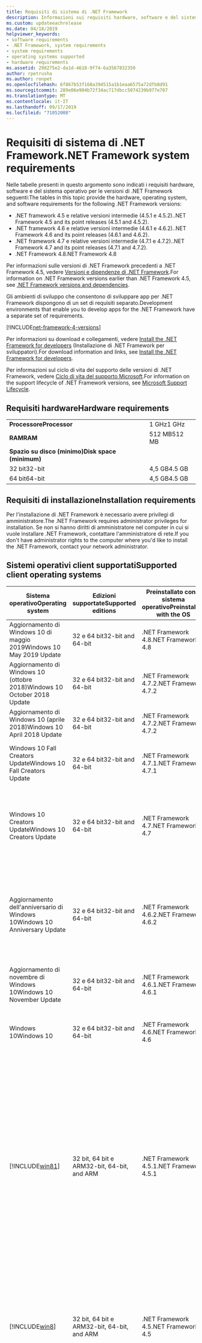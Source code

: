 ```yaml
---
title: Requisiti di sistema di .NET Framework
description: Informazioni sui requisiti hardware, software e del sistema operativo per installare .NET Framework 4.5 e versioni successive.
ms.custom: updateeachrelease
ms.date: 04/18/2019
helpviewer_keywords:
- software requirements
- .NET Framework, system requirements
- system requirements
- operating systems supported
- hardware requirements
ms.assetid: 298275e2-da1d-4618-9f74-6a3567832350
author: rpetrusha
ms.author: ronpet
ms.openlocfilehash: 6f867b53f168a394515a1b1eaa6575a72dfb8d91
ms.sourcegitcommit: 289e06e904b72f34ac717dbcc5074239b977e707
ms.translationtype: MT
ms.contentlocale: it-IT
ms.lasthandoff: 09/17/2019
ms.locfileid: "71052008"
---
```

# <a name="net-framework-system-requirements"></a><span data-ttu-id="7d455-103">Requisiti di sistema di .NET Framework</span><span class="sxs-lookup"><span data-stu-id="7d455-103">.NET Framework system requirements</span></span>

<span data-ttu-id="7d455-104">Nelle tabelle presenti in questo argomento sono indicati i requisiti hardware, software e del sistema operativo per le versioni di .NET Framework seguenti:</span><span class="sxs-lookup"><span data-stu-id="7d455-104">The tables in this topic provide the hardware, operating system, and software requirements for the following .NET Framework versions:</span></span>

- <span data-ttu-id="7d455-105">.NET framework 4.5 e relative versioni intermedie (4.5.1 e 4.5.2).</span><span class="sxs-lookup"><span data-stu-id="7d455-105">.NET Framework 4.5 and its point releases (4.5.1 and 4.5.2).</span></span>
- <span data-ttu-id="7d455-106">.NET framework 4.6 e relative versioni intermedie (4.6.1 e 4.6.2).</span><span class="sxs-lookup"><span data-stu-id="7d455-106">.NET Framework 4.6 and its point releases (4.6.1 and 4.6.2).</span></span>
- <span data-ttu-id="7d455-107">.NET framework 4.7 e relative versioni intermedie (4.7.1 e 4.7.2).</span><span class="sxs-lookup"><span data-stu-id="7d455-107">.NET Framework 4.7 and its point releases (4.7.1 and 4.7.2).</span></span>
- <span data-ttu-id="7d455-108">.NET Framework 4.8</span><span class="sxs-lookup"><span data-stu-id="7d455-108">.NET Framework 4.8</span></span>

<span data-ttu-id="7d455-109">Per informazioni sulle versioni di .NET Framework precedenti a .NET Framework 4.5, vedere [Versioni e dipendenze di .NET Framework](../migration-guide/versions-and-dependencies.md).</span><span class="sxs-lookup"><span data-stu-id="7d455-109">For information on .NET Framework versions earlier than .NET Framework 4.5, see [.NET Framework versions and dependencies](../migration-guide/versions-and-dependencies.md).</span></span>

<span data-ttu-id="7d455-110">Gli ambienti di sviluppo che consentono di sviluppare app per .NET Framework dispongono di un set di requisiti separato.</span><span class="sxs-lookup"><span data-stu-id="7d455-110">Development environments that enable you to develop apps for the .NET Framework have a separate set of requirements.</span></span>

[!INCLUDE[net-framework-4-versions](../../../includes/net-framework-4x-versions.md)]

<span data-ttu-id="7d455-111">Per informazioni su download e collegamenti, vedere [Install the .NET Framework for developers](../install/guide-for-developers.md) (Installazione di .NET Framework per sviluppatori).</span><span class="sxs-lookup"><span data-stu-id="7d455-111">For download information and links, see [Install the .NET Framework for developers](../install/guide-for-developers.md).</span></span>

<span data-ttu-id="7d455-112">Per informazioni sul ciclo di vita del supporto delle versioni di .NET Framework, vedere [Ciclo di vita del supporto Microsoft](https://support.microsoft.com/lifecycle/search?sort=PN&alpha=Microsoft%20.NET%20Framework&Filter=FilterNO).</span><span class="sxs-lookup"><span data-stu-id="7d455-112">For information on the support lifecycle of .NET Framework versions, see [Microsoft Support Lifecycle](https://support.microsoft.com/lifecycle/search?sort=PN&alpha=Microsoft%20.NET%20Framework&Filter=FilterNO).</span></span>

## <a name="hardware-requirements"></a><span data-ttu-id="7d455-113">Requisiti hardware</span><span class="sxs-lookup"><span data-stu-id="7d455-113">Hardware requirements</span></span>

|                          |        |
| ------------------------ | ------ |
| <span data-ttu-id="7d455-114">**Processore**</span><span class="sxs-lookup"><span data-stu-id="7d455-114">**Processor**</span></span>            | <span data-ttu-id="7d455-115">1 GHz</span><span class="sxs-lookup"><span data-stu-id="7d455-115">1 GHz</span></span>  |
| <span data-ttu-id="7d455-116">**RAM**</span><span class="sxs-lookup"><span data-stu-id="7d455-116">**RAM**</span></span>                  | <span data-ttu-id="7d455-117">512 MB</span><span class="sxs-lookup"><span data-stu-id="7d455-117">512 MB</span></span> |
| <span data-ttu-id="7d455-118">**Spazio su disco (minimo)**</span><span class="sxs-lookup"><span data-stu-id="7d455-118">**Disk space (minimum)**</span></span> |        |
| <span data-ttu-id="7d455-119">32 bit</span><span class="sxs-lookup"><span data-stu-id="7d455-119">32-bit</span></span>                   | <span data-ttu-id="7d455-120">4,5 GB</span><span class="sxs-lookup"><span data-stu-id="7d455-120">4.5 GB</span></span> |
| <span data-ttu-id="7d455-121">64 bit</span><span class="sxs-lookup"><span data-stu-id="7d455-121">64-bit</span></span>                   | <span data-ttu-id="7d455-122">4,5 GB</span><span class="sxs-lookup"><span data-stu-id="7d455-122">4.5 GB</span></span> |

## <a name="installation-requirements"></a><span data-ttu-id="7d455-123">Requisiti di installazione</span><span class="sxs-lookup"><span data-stu-id="7d455-123">Installation requirements</span></span>

<span data-ttu-id="7d455-124">Per l'installazione di .NET Framework è necessario avere privilegi di amministratore.</span><span class="sxs-lookup"><span data-stu-id="7d455-124">The .NET Framework requires administrator privileges for installation.</span></span> <span data-ttu-id="7d455-125">Se non si hanno diritti di amministratore nel computer in cui si vuole installare .NET Framework, contattare l'amministratore di rete.</span><span class="sxs-lookup"><span data-stu-id="7d455-125">If you don't have administrator rights to the computer where you'd like to install the .NET Framework, contact your network administrator.</span></span>

## <a name="supported-client-operating-systems"></a><span data-ttu-id="7d455-126">Sistemi operativi client supportati</span><span class="sxs-lookup"><span data-stu-id="7d455-126">Supported client operating systems</span></span>

| <span data-ttu-id="7d455-127">Sistema operativo</span><span class="sxs-lookup"><span data-stu-id="7d455-127">Operating system</span></span> | <span data-ttu-id="7d455-128">Edizioni supportate</span><span class="sxs-lookup"><span data-stu-id="7d455-128">Supported editions</span></span> | <span data-ttu-id="7d455-129">Preinstallato con il sistema operativo</span><span class="sxs-lookup"><span data-stu-id="7d455-129">Preinstalled with the OS</span></span> | <span data-ttu-id="7d455-130">Installabile separatamente</span><span class="sxs-lookup"><span data-stu-id="7d455-130">Installable separately</span></span> |
| ---------------- | ------------------ | ------------------------ | ---------------------- |
| <span data-ttu-id="7d455-131">Aggiornamento di Windows 10 di maggio 2019</span><span class="sxs-lookup"><span data-stu-id="7d455-131">Windows 10 May 2019 Update</span></span> | <span data-ttu-id="7d455-132">32 e 64 bit</span><span class="sxs-lookup"><span data-stu-id="7d455-132">32-bit and 64-bit</span></span> | <span data-ttu-id="7d455-133">.NET Framework 4.8</span><span class="sxs-lookup"><span data-stu-id="7d455-133">.NET Framework 4.8</span></span> | -- |
| <span data-ttu-id="7d455-134">Aggiornamento di Windows 10 (ottobre 2018)</span><span class="sxs-lookup"><span data-stu-id="7d455-134">Windows 10 October 2018 Update</span></span> | <span data-ttu-id="7d455-135">32 e 64 bit</span><span class="sxs-lookup"><span data-stu-id="7d455-135">32-bit and 64-bit</span></span> | <span data-ttu-id="7d455-136">.NET Framework 4.7.2</span><span class="sxs-lookup"><span data-stu-id="7d455-136">.NET Framework 4.7.2</span></span> | <span data-ttu-id="7d455-137">.NET Framework 4.8</span><span class="sxs-lookup"><span data-stu-id="7d455-137">.NET Framework 4.8</span></span> |
| <span data-ttu-id="7d455-138">Aggiornamento di Windows 10 (aprile 2018)</span><span class="sxs-lookup"><span data-stu-id="7d455-138">Windows 10 April 2018 Update</span></span> | <span data-ttu-id="7d455-139">32 e 64 bit</span><span class="sxs-lookup"><span data-stu-id="7d455-139">32-bit and 64-bit</span></span> | <span data-ttu-id="7d455-140">.NET Framework 4.7.2</span><span class="sxs-lookup"><span data-stu-id="7d455-140">.NET Framework 4.7.2</span></span> |<span data-ttu-id="7d455-141">.NET Framework 4.8</span><span class="sxs-lookup"><span data-stu-id="7d455-141">.NET Framework 4.8</span></span>|
| <span data-ttu-id="7d455-142">Windows 10 Fall Creators Update</span><span class="sxs-lookup"><span data-stu-id="7d455-142">Windows 10 Fall Creators Update</span></span> | <span data-ttu-id="7d455-143">32 e 64 bit</span><span class="sxs-lookup"><span data-stu-id="7d455-143">32-bit and 64-bit</span></span> | <span data-ttu-id="7d455-144">.NET Framework 4.7.1</span><span class="sxs-lookup"><span data-stu-id="7d455-144">.NET Framework 4.7.1</span></span> | <span data-ttu-id="7d455-145">.NET Framework 4.7.2</span><span class="sxs-lookup"><span data-stu-id="7d455-145">.NET Framework 4.7.2</span></span><br/><br/><span data-ttu-id="7d455-146">.NET Framework 4.8</span><span class="sxs-lookup"><span data-stu-id="7d455-146">.NET Framework 4.8</span></span> |
| <span data-ttu-id="7d455-147">Windows 10 Creators Update</span><span class="sxs-lookup"><span data-stu-id="7d455-147">Windows 10 Creators Update</span></span> | <span data-ttu-id="7d455-148">32 e 64 bit</span><span class="sxs-lookup"><span data-stu-id="7d455-148">32-bit and 64-bit</span></span> | <span data-ttu-id="7d455-149">.NET Framework 4.7</span><span class="sxs-lookup"><span data-stu-id="7d455-149">.NET Framework 4.7</span></span> | <span data-ttu-id="7d455-150">.NET Framework 4.7.1</span><span class="sxs-lookup"><span data-stu-id="7d455-150">.NET Framework 4.7.1</span></span><br/><br/><span data-ttu-id="7d455-151">.NET Framework 4.7.2</span><span class="sxs-lookup"><span data-stu-id="7d455-151">.NET Framework 4.7.2</span></span><br/><br/><span data-ttu-id="7d455-152">.NET Framework 4.8</span><span class="sxs-lookup"><span data-stu-id="7d455-152">.NET Framework 4.8</span></span> |
| <span data-ttu-id="7d455-153">Aggiornamento dell'anniversario di Windows 10</span><span class="sxs-lookup"><span data-stu-id="7d455-153">Windows 10 Anniversary Update</span></span> | <span data-ttu-id="7d455-154">32 e 64 bit</span><span class="sxs-lookup"><span data-stu-id="7d455-154">32-bit and 64-bit</span></span> | <span data-ttu-id="7d455-155">.NET Framework 4.6.2</span><span class="sxs-lookup"><span data-stu-id="7d455-155">.NET Framework 4.6.2</span></span> |<span data-ttu-id="7d455-156">.NET Framework 4.7</span><span class="sxs-lookup"><span data-stu-id="7d455-156">.NET Framework 4.7</span></span><br/><br/><span data-ttu-id="7d455-157">.NET Framework 4.7.1</span><span class="sxs-lookup"><span data-stu-id="7d455-157">.NET Framework 4.7.1</span></span><br/><br/><span data-ttu-id="7d455-158">.NET Framework 4.7.2</span><span class="sxs-lookup"><span data-stu-id="7d455-158">.NET Framework 4.7.2</span></span><br/><br/><span data-ttu-id="7d455-159">.NET Framework 4.8</span><span class="sxs-lookup"><span data-stu-id="7d455-159">.NET Framework 4.8</span></span>  |
| <span data-ttu-id="7d455-160">Aggiornamento di novembre di Windows 10</span><span class="sxs-lookup"><span data-stu-id="7d455-160">Windows 10 November Update</span></span> | <span data-ttu-id="7d455-161">32 e 64 bit</span><span class="sxs-lookup"><span data-stu-id="7d455-161">32-bit and 64-bit</span></span> | <span data-ttu-id="7d455-162">.NET Framework 4.6.1</span><span class="sxs-lookup"><span data-stu-id="7d455-162">.NET Framework 4.6.1</span></span> | <span data-ttu-id="7d455-163">.NET Framework 4.6.2</span><span class="sxs-lookup"><span data-stu-id="7d455-163">.NET Framework 4.6.2</span></span> |
| <span data-ttu-id="7d455-164">Windows 10</span><span class="sxs-lookup"><span data-stu-id="7d455-164">Windows 10</span></span> | <span data-ttu-id="7d455-165">32 e 64 bit</span><span class="sxs-lookup"><span data-stu-id="7d455-165">32-bit and 64-bit</span></span> | <span data-ttu-id="7d455-166">.NET Framework 4.6</span><span class="sxs-lookup"><span data-stu-id="7d455-166">.NET Framework 4.6</span></span> | <span data-ttu-id="7d455-167">.NET Framework 4.6.1</span><span class="sxs-lookup"><span data-stu-id="7d455-167">.NET Framework 4.6.1</span></span> <br/><br/> <span data-ttu-id="7d455-168">.NET Framework 4.6.2</span><span class="sxs-lookup"><span data-stu-id="7d455-168">.NET Framework 4.6.2</span></span> |
| [!INCLUDE[win81](../../../includes/win81-md.md)] | <span data-ttu-id="7d455-169">32 bit, 64 bit e ARM</span><span class="sxs-lookup"><span data-stu-id="7d455-169">32-bit, 64-bit, and ARM</span></span> | <span data-ttu-id="7d455-170">.NET Framework 4.5.1</span><span class="sxs-lookup"><span data-stu-id="7d455-170">.NET Framework 4.5.1</span></span> | <span data-ttu-id="7d455-171">.NET Framework 4.5.2</span><span class="sxs-lookup"><span data-stu-id="7d455-171">.NET Framework 4.5.2</span></span><br /><br /> <span data-ttu-id="7d455-172">.NET Framework 4.6</span><span class="sxs-lookup"><span data-stu-id="7d455-172">.NET Framework 4.6</span></span><br /><br /> <span data-ttu-id="7d455-173">.NET Framework 4.6.1</span><span class="sxs-lookup"><span data-stu-id="7d455-173">.NET Framework 4.6.1</span></span><br /><br /> <span data-ttu-id="7d455-174">.NET Framework 4.6.2</span><span class="sxs-lookup"><span data-stu-id="7d455-174">.NET Framework 4.6.2</span></span><br /><br /><span data-ttu-id="7d455-175">.NET Framework 4.7</span><span class="sxs-lookup"><span data-stu-id="7d455-175">.NET Framework 4.7</span></span><br/><br/><span data-ttu-id="7d455-176">.NET Framework 4.7.1</span><span class="sxs-lookup"><span data-stu-id="7d455-176">.NET Framework 4.7.1</span></span><br/><br/><span data-ttu-id="7d455-177">.NET Framework 4.7.2</span><span class="sxs-lookup"><span data-stu-id="7d455-177">.NET Framework 4.7.2</span></span><br/><br/><span data-ttu-id="7d455-178">.NET Framework 4.8</span><span class="sxs-lookup"><span data-stu-id="7d455-178">.NET Framework 4.8</span></span> |
| [!INCLUDE[win8](../../../includes/win8-md.md)] | <span data-ttu-id="7d455-179">32 bit, 64 bit e ARM</span><span class="sxs-lookup"><span data-stu-id="7d455-179">32-bit, 64-bit, and ARM</span></span> | <span data-ttu-id="7d455-180">.NET Framework 4.5</span><span class="sxs-lookup"><span data-stu-id="7d455-180">.NET Framework 4.5</span></span> | <span data-ttu-id="7d455-181">.NET Framework 4.5.1</span><span class="sxs-lookup"><span data-stu-id="7d455-181">.NET Framework 4.5.1</span></span><br /><br /><span data-ttu-id="7d455-182">.NET Framework 4.5.2</span><span class="sxs-lookup"><span data-stu-id="7d455-182">.NET Framework 4.5.2</span></span><br /><br /> <span data-ttu-id="7d455-183">.NET Framework 4.6</span><span class="sxs-lookup"><span data-stu-id="7d455-183">.NET Framework 4.6</span></span><br /><br /> <span data-ttu-id="7d455-184">.NET Framework 4.6.1</span><span class="sxs-lookup"><span data-stu-id="7d455-184">.NET Framework 4.6.1</span></span> |
| <span data-ttu-id="7d455-185">Windows 7 SP1</span><span class="sxs-lookup"><span data-stu-id="7d455-185">Windows 7 SP1</span></span>|<span data-ttu-id="7d455-186">32 e 64 bit</span><span class="sxs-lookup"><span data-stu-id="7d455-186">32-bit and 64-bit</span></span> | -- | <span data-ttu-id="7d455-187">.NET Framework 4</span><span class="sxs-lookup"><span data-stu-id="7d455-187">.NET Framework 4</span></span><br /><br /> <span data-ttu-id="7d455-188">.NET Framework 4.5</span><span class="sxs-lookup"><span data-stu-id="7d455-188">.NET Framework 4.5</span></span><br /><br /> <span data-ttu-id="7d455-189">.NET Framework 4.5.1</span><span class="sxs-lookup"><span data-stu-id="7d455-189">.NET Framework 4.5.1</span></span><br /><br /> <span data-ttu-id="7d455-190">.NET Framework 4.5.2</span><span class="sxs-lookup"><span data-stu-id="7d455-190">.NET Framework 4.5.2</span></span><br /><br /> <span data-ttu-id="7d455-191">.NET Framework 4.6</span><span class="sxs-lookup"><span data-stu-id="7d455-191">.NET Framework 4.6</span></span><br /><br /> <span data-ttu-id="7d455-192">.NET Framework 4.6.1</span><span class="sxs-lookup"><span data-stu-id="7d455-192">.NET Framework 4.6.1</span></span><br /><br /> <span data-ttu-id="7d455-193">.NET Framework 4.6.2</span><span class="sxs-lookup"><span data-stu-id="7d455-193">.NET Framework 4.6.2</span></span><br /><br /><span data-ttu-id="7d455-194">.NET Framework 4.7</span><span class="sxs-lookup"><span data-stu-id="7d455-194">.NET Framework 4.7</span></span><br/><br/><span data-ttu-id="7d455-195">.NET Framework 4.7.1</span><span class="sxs-lookup"><span data-stu-id="7d455-195">.NET Framework 4.7.1</span></span><br/><br/><span data-ttu-id="7d455-196">.NET Framework 4.7.2</span><span class="sxs-lookup"><span data-stu-id="7d455-196">.NET Framework 4.7.2</span></span><br/><br/><span data-ttu-id="7d455-197">.NET Framework 4.8</span><span class="sxs-lookup"><span data-stu-id="7d455-197">.NET Framework 4.8</span></span> |
| <span data-ttu-id="7d455-198">Windows Vista SP2</span><span class="sxs-lookup"><span data-stu-id="7d455-198">Windows Vista SP2</span></span>|<span data-ttu-id="7d455-199">32 e 64 bit</span><span class="sxs-lookup"><span data-stu-id="7d455-199">32-bit and 64-bit</span></span> | -- | <span data-ttu-id="7d455-200">.NET Framework 4</span><span class="sxs-lookup"><span data-stu-id="7d455-200">.NET Framework 4</span></span><br /><br /> <span data-ttu-id="7d455-201">.NET Framework 4.5</span><span class="sxs-lookup"><span data-stu-id="7d455-201">.NET Framework 4.5</span></span><br /><br /> <span data-ttu-id="7d455-202">.NET Framework 4.5.1</span><span class="sxs-lookup"><span data-stu-id="7d455-202">.NET Framework 4.5.1</span></span><br /><br /> <span data-ttu-id="7d455-203">.NET Framework 4.5.2</span><span class="sxs-lookup"><span data-stu-id="7d455-203">.NET Framework 4.5.2</span></span><br /><br /> <span data-ttu-id="7d455-204">.NET Framework 4.6</span><span class="sxs-lookup"><span data-stu-id="7d455-204">.NET Framework 4.6</span></span> |
| <span data-ttu-id="7d455-205">Windows XP</span><span class="sxs-lookup"><span data-stu-id="7d455-205">Windows XP</span></span> |<span data-ttu-id="7d455-206">32 e 64 bit</span><span class="sxs-lookup"><span data-stu-id="7d455-206">32-bit and 64-bit</span></span> | -- | <span data-ttu-id="7d455-207">.NET Framework 4</span><span class="sxs-lookup"><span data-stu-id="7d455-207">.NET Framework 4</span></span> |

 <span data-ttu-id="7d455-208">**Note:**</span><span class="sxs-lookup"><span data-stu-id="7d455-208">**Notes:**</span></span>

- <span data-ttu-id="7d455-209">Nei sistemi Windows 7, .NET Framework richiede Windows 7 SP1.</span><span class="sxs-lookup"><span data-stu-id="7d455-209">On Windows 7 systems, the .NET Framework requires Windows 7 SP1.</span></span> <span data-ttu-id="7d455-210">Se si ha Windows 7 ma non è ancora stato installato Service Pack 1, è necessario farlo prima di installare .NET Framework.</span><span class="sxs-lookup"><span data-stu-id="7d455-210">If you're on Windows 7 and haven't yet installed Service Pack 1, you need to do so before installing the .NET Framework.</span></span>

- <span data-ttu-id="7d455-211">.NET Framework 4.5 è supportato nell'Ambiente preinstallazione di Windows (Windows PE).</span><span class="sxs-lookup"><span data-stu-id="7d455-211">.NET Framework 4.5 is supported on the Windows Preinstallation Environment (Windows PE).</span></span> <span data-ttu-id="7d455-212">Non tutte le funzionalità sono supportate in Windows PE.</span><span class="sxs-lookup"><span data-stu-id="7d455-212">Not all features are supported on Windows PE.</span></span>

- <span data-ttu-id="7d455-213">.NET Framework 4 supporta anche la piattaforma IA64.</span><span class="sxs-lookup"><span data-stu-id="7d455-213">.NET Framework 4 also supports the IA64 platform.</span></span>

- <span data-ttu-id="7d455-214">Per tutte le piattaforme, si consiglia di eseguire l'aggiornamento al Service Pack di Windows più recente e di installare gli aggiornamenti critici disponibili nel [sito Web Windows Update](https://go.microsoft.com/fwlink/?LinkId=168461) per garantire la massima compatibilità e sicurezza.</span><span class="sxs-lookup"><span data-stu-id="7d455-214">For all platforms, we recommend that you upgrade to the latest Windows Service Pack and install critical updates available from the [Windows Update website](https://go.microsoft.com/fwlink/?LinkId=168461) to ensure the best compatibility and security.</span></span>

- <span data-ttu-id="7d455-215">Nei sistemi operativi a 64 bit, .NET Framework supporta sia WOW64 (elaborazione a 32 bit su un computer a 64 bit) che l'elaborazione nativa a 64 bit.</span><span class="sxs-lookup"><span data-stu-id="7d455-215">On 64-bit operating systems, the .NET Framework supports both WOW64 (32-bit processing on a 64-bit machine) and| native 64-bit processing.</span></span>

## <a name="supported-server-operating-systems"></a><span data-ttu-id="7d455-216">Sistemi operativi server supportati</span><span class="sxs-lookup"><span data-stu-id="7d455-216">Supported server operating systems</span></span>

| <span data-ttu-id="7d455-217">Sistema operativo</span><span class="sxs-lookup"><span data-stu-id="7d455-217">Operating system</span></span> | <span data-ttu-id="7d455-218">Edizioni supportate</span><span class="sxs-lookup"><span data-stu-id="7d455-218">Supported editions</span></span> | <span data-ttu-id="7d455-219">Preinstallato con il sistema operativo</span><span class="sxs-lookup"><span data-stu-id="7d455-219">Preinstalled with the OS</span></span> | <span data-ttu-id="7d455-220">Installabile separatamente</span><span class="sxs-lookup"><span data-stu-id="7d455-220">Installable separately</span></span> |
| ---------------- | ------------------ | ------------------------ | ---------------------- |
| <span data-ttu-id="7d455-221">Windows Server 2019</span><span class="sxs-lookup"><span data-stu-id="7d455-221">Windows Server 2019</span></span> | <span data-ttu-id="7d455-222">64 bit</span><span class="sxs-lookup"><span data-stu-id="7d455-222">64-bit</span></span> | <span data-ttu-id="7d455-223">.NET Framework 4.7.2</span><span class="sxs-lookup"><span data-stu-id="7d455-223">.NET Framework 4.7.2</span></span> | <span data-ttu-id="7d455-224">.NET Framework 4.8</span><span class="sxs-lookup"><span data-stu-id="7d455-224">.NET Framework 4.8</span></span> |
| <span data-ttu-id="7d455-225">Windows Server, versione 1809</span><span class="sxs-lookup"><span data-stu-id="7d455-225">Windows Server, version 1809</span></span> | <span data-ttu-id="7d455-226">64 bit</span><span class="sxs-lookup"><span data-stu-id="7d455-226">64-bit</span></span> | <span data-ttu-id="7d455-227">.NET Framework 4.7.2</span><span class="sxs-lookup"><span data-stu-id="7d455-227">.NET Framework 4.7.2</span></span> | <span data-ttu-id="7d455-228">.NET Framework 4.8</span><span class="sxs-lookup"><span data-stu-id="7d455-228">.NET Framework 4.8</span></span> |
| <span data-ttu-id="7d455-229">Windows Server, versione 1803</span><span class="sxs-lookup"><span data-stu-id="7d455-229">Windows Server, version 1803</span></span> | <span data-ttu-id="7d455-230">64 bit</span><span class="sxs-lookup"><span data-stu-id="7d455-230">64-bit</span></span> | <span data-ttu-id="7d455-231">.NET Framework 4.7.2</span><span class="sxs-lookup"><span data-stu-id="7d455-231">.NET Framework 4.7.2</span></span> | <span data-ttu-id="7d455-232">.NET Framework 4.8</span><span class="sxs-lookup"><span data-stu-id="7d455-232">.NET Framework 4.8</span></span> |
| <span data-ttu-id="7d455-233">Windows Server, versione 1709</span><span class="sxs-lookup"><span data-stu-id="7d455-233">Windows Server, version 1709</span></span> | <span data-ttu-id="7d455-234">64 bit</span><span class="sxs-lookup"><span data-stu-id="7d455-234">64-bit</span></span> | <span data-ttu-id="7d455-235">.NET Framework 4.7.1</span><span class="sxs-lookup"><span data-stu-id="7d455-235">.NET Framework 4.7.1</span></span> | <span data-ttu-id="7d455-236">.NET Framework 4.7.2</span><span class="sxs-lookup"><span data-stu-id="7d455-236">.NET Framework 4.7.2</span></span>|
| <span data-ttu-id="7d455-237">Windows Server 2016</span><span class="sxs-lookup"><span data-stu-id="7d455-237">Windows Server 2016</span></span> | <span data-ttu-id="7d455-238">64 bit</span><span class="sxs-lookup"><span data-stu-id="7d455-238">64-bit</span></span> | <span data-ttu-id="7d455-239">.NET Framework 4.6.2</span><span class="sxs-lookup"><span data-stu-id="7d455-239">.NET Framework 4.6.2</span></span> | <span data-ttu-id="7d455-240">.NET Framework 4.7</span><span class="sxs-lookup"><span data-stu-id="7d455-240">.NET Framework 4.7</span></span><br/><br/> <span data-ttu-id="7d455-241">.NET Framework 4.7.1</span><span class="sxs-lookup"><span data-stu-id="7d455-241">.NET Framework 4.7.1</span></span><br/><br/><span data-ttu-id="7d455-242">.NET Framework 4.7.2</span><span class="sxs-lookup"><span data-stu-id="7d455-242">.NET Framework 4.7.2</span></span><br/><br/><span data-ttu-id="7d455-243">.NET Framework 4.8</span><span class="sxs-lookup"><span data-stu-id="7d455-243">.NET Framework 4.8</span></span> |
| <span data-ttu-id="7d455-244">Windows Server 2012 R2</span><span class="sxs-lookup"><span data-stu-id="7d455-244">Windows Server 2012 R2</span></span> | <span data-ttu-id="7d455-245">64 bit</span><span class="sxs-lookup"><span data-stu-id="7d455-245">64-bit</span></span> | <span data-ttu-id="7d455-246">.NET Framework 4.5.1</span><span class="sxs-lookup"><span data-stu-id="7d455-246">.NET Framework 4.5.1</span></span> | <span data-ttu-id="7d455-247">.NET Framework 4.5.2</span><span class="sxs-lookup"><span data-stu-id="7d455-247">.NET Framework 4.5.2</span></span><br /><br /> <span data-ttu-id="7d455-248">.NET Framework 4.6</span><span class="sxs-lookup"><span data-stu-id="7d455-248">.NET Framework 4.6</span></span><br /><br /> <span data-ttu-id="7d455-249">.NET Framework 4.6.1</span><span class="sxs-lookup"><span data-stu-id="7d455-249">.NET Framework 4.6.1</span></span><br /><br /> <span data-ttu-id="7d455-250">.NET Framework 4.6.2</span><span class="sxs-lookup"><span data-stu-id="7d455-250">.NET Framework 4.6.2</span></span><br /><br /><span data-ttu-id="7d455-251">.NET Framework 4.7</span><span class="sxs-lookup"><span data-stu-id="7d455-251">.NET Framework 4.7</span></span><br/><br/> <span data-ttu-id="7d455-252">.NET Framework 4.7.1</span><span class="sxs-lookup"><span data-stu-id="7d455-252">.NET Framework 4.7.1</span></span><br/><br/><span data-ttu-id="7d455-253">.NET Framework 4.7.2</span><span class="sxs-lookup"><span data-stu-id="7d455-253">.NET Framework 4.7.2</span></span><br/><br/><span data-ttu-id="7d455-254">.NET Framework 4.8</span><span class="sxs-lookup"><span data-stu-id="7d455-254">.NET Framework 4.8</span></span> |
| <span data-ttu-id="7d455-255">Windows Server 2012 (edizione a 64 bit)</span><span class="sxs-lookup"><span data-stu-id="7d455-255">Windows Server 2012 (64-bit edition)</span></span> | <span data-ttu-id="7d455-256">64 bit</span><span class="sxs-lookup"><span data-stu-id="7d455-256">64-bit</span></span>| <span data-ttu-id="7d455-257">.NET Framework 4.5</span><span class="sxs-lookup"><span data-stu-id="7d455-257">.NET Framework 4.5</span></span> | <span data-ttu-id="7d455-258">.NET Framework 4.5.1</span><span class="sxs-lookup"><span data-stu-id="7d455-258">.NET Framework 4.5.1</span></span><br /><br /> <span data-ttu-id="7d455-259">.NET Framework 4.5.2</span><span class="sxs-lookup"><span data-stu-id="7d455-259">.NET Framework 4.5.2</span></span><br /><br /> <span data-ttu-id="7d455-260">.NET Framework 4.6</span><span class="sxs-lookup"><span data-stu-id="7d455-260">.NET Framework 4.6</span></span><br /><br /> <span data-ttu-id="7d455-261">.NET Framework 4.6.1</span><span class="sxs-lookup"><span data-stu-id="7d455-261">.NET Framework 4.6.1</span></span><br /><br /> <span data-ttu-id="7d455-262">.NET Framework 4.6.2</span><span class="sxs-lookup"><span data-stu-id="7d455-262">.NET Framework 4.6.2</span></span><br /><br /><span data-ttu-id="7d455-263">.NET Framework 4.7</span><span class="sxs-lookup"><span data-stu-id="7d455-263">.NET Framework 4.7</span></span><br/><br/><span data-ttu-id="7d455-264">.NET Framework 4.7.1</span><span class="sxs-lookup"><span data-stu-id="7d455-264">.NET Framework 4.7.1</span></span><br/><br/><span data-ttu-id="7d455-265">.NET Framework 4.7.2</span><span class="sxs-lookup"><span data-stu-id="7d455-265">.NET Framework 4.7.2</span></span><br/><br/><span data-ttu-id="7d455-266">.NET Framework 4.8</span><span class="sxs-lookup"><span data-stu-id="7d455-266">.NET Framework 4.8</span></span> |
| <span data-ttu-id="7d455-267">Windows Server 2008 R2 SP1</span><span class="sxs-lookup"><span data-stu-id="7d455-267">Windows Server 2008 R2 SP1</span></span>|<span data-ttu-id="7d455-268">64 bit</span><span class="sxs-lookup"><span data-stu-id="7d455-268">64-bit</span></span> | -- | <span data-ttu-id="7d455-269">.NET Framework 4</span><span class="sxs-lookup"><span data-stu-id="7d455-269">.NET Framework 4</span></span><br /><br /> <span data-ttu-id="7d455-270">.NET Framework 4.5</span><span class="sxs-lookup"><span data-stu-id="7d455-270">.NET Framework 4.5</span></span><br /><br /> <span data-ttu-id="7d455-271">.NET Framework 4.5.1</span><span class="sxs-lookup"><span data-stu-id="7d455-271">.NET Framework 4.5.1</span></span><br /><br /> <span data-ttu-id="7d455-272">.NET Framework 4.5.2</span><span class="sxs-lookup"><span data-stu-id="7d455-272">.NET Framework 4.5.2</span></span><br /><br /> <span data-ttu-id="7d455-273">.NET Framework 4.6</span><span class="sxs-lookup"><span data-stu-id="7d455-273">.NET Framework 4.6</span></span><br /><br /> <span data-ttu-id="7d455-274">.NET Framework 4.6.1</span><span class="sxs-lookup"><span data-stu-id="7d455-274">.NET Framework 4.6.1</span></span><br /><br /> <span data-ttu-id="7d455-275">.NET Framework 4.6.2</span><span class="sxs-lookup"><span data-stu-id="7d455-275">.NET Framework 4.6.2</span></span><br /><br /><span data-ttu-id="7d455-276">.NET Framework 4.7</span><span class="sxs-lookup"><span data-stu-id="7d455-276">.NET Framework 4.7</span></span><br/><br/><span data-ttu-id="7d455-277">.NET Framework 4.7.1</span><span class="sxs-lookup"><span data-stu-id="7d455-277">.NET Framework 4.7.1</span></span><br/><br/><span data-ttu-id="7d455-278">.NET Framework 4.7.2</span><span class="sxs-lookup"><span data-stu-id="7d455-278">.NET Framework 4.7.2</span></span><br/><br/><span data-ttu-id="7d455-279">.NET Framework 4.8</span><span class="sxs-lookup"><span data-stu-id="7d455-279">.NET Framework 4.8</span></span> |
| <span data-ttu-id="7d455-280">Windows Server 2008 SP2</span><span class="sxs-lookup"><span data-stu-id="7d455-280">Windows Server 2008 SP2</span></span>|<span data-ttu-id="7d455-281">32 e 64 bit</span><span class="sxs-lookup"><span data-stu-id="7d455-281">32-bit and 64-bit</span></span> | -- | <span data-ttu-id="7d455-282">.NET Framework 4</span><span class="sxs-lookup"><span data-stu-id="7d455-282">.NET Framework 4</span></span><br /><br /> <span data-ttu-id="7d455-283">.NET Framework 4.5</span><span class="sxs-lookup"><span data-stu-id="7d455-283">.NET Framework 4.5</span></span><br /><br /> <span data-ttu-id="7d455-284">.NET Framework 4.5.1</span><span class="sxs-lookup"><span data-stu-id="7d455-284">.NET Framework 4.5.1</span></span><br /><br /> <span data-ttu-id="7d455-285">.NET Framework 4.5.2</span><span class="sxs-lookup"><span data-stu-id="7d455-285">.NET Framework 4.5.2</span></span><br /><br /> <span data-ttu-id="7d455-286">.NET Framework 4.6</span><span class="sxs-lookup"><span data-stu-id="7d455-286">.NET Framework 4.6</span></span> |

 <span data-ttu-id="7d455-287">**Note:**</span><span class="sxs-lookup"><span data-stu-id="7d455-287">**Notes:**</span></span>

- [!INCLUDE[winserver8](../../../includes/winserver8-md.md)] <span data-ttu-id="7d455-288">include .NET Framework 4.5, che di conseguenza non deve essere installato separatamente.</span><span class="sxs-lookup"><span data-stu-id="7d455-288">includes .NET Framework 4.5, so you don't have to install it separately.</span></span> <span data-ttu-id="7d455-289">Analogamente, [!INCLUDE[winblue_server_2](../../../includes/winblue-server-2-md.md)] include .NET Framework 4.5.1.</span><span class="sxs-lookup"><span data-stu-id="7d455-289">Similarly, [!INCLUDE[winblue_server_2](../../../includes/winblue-server-2-md.md)] includes .NET Framework 4.5.1.</span></span>

- <span data-ttu-id="7d455-290">.NET Framework ha supporto limitato per il ruolo Server Core con Windows Server 2008 R2 SP1 o versioni successive.</span><span class="sxs-lookup"><span data-stu-id="7d455-290">The .NET Framework has limited support for the Server Core Role with Windows Server 2008 R2 SP1 or later.</span></span> <span data-ttu-id="7d455-291">Per un elenco di API non supportate, vedere [Server Core .NET Functionality](https://docs.microsoft.com/previous-versions//dd745015(v=vs.85)) (Funzionalità .NET di Server Core).</span><span class="sxs-lookup"><span data-stu-id="7d455-291">See [Server Core .NET Functionality](https://docs.microsoft.com/previous-versions//dd745015(v=vs.85)) for a list of unsupported APIs.</span></span>

- <span data-ttu-id="7d455-292">.NET Framework non è supportato in Windows Server 2008 R2 per sistemi basati su Itanium.</span><span class="sxs-lookup"><span data-stu-id="7d455-292">The .NET Framework isn't supported on Windows Server 2008 R2 for Itanium-Based Systems.</span></span>

- <span data-ttu-id="7d455-293">.NET Framework non è supportato nel ruolo Server Core in Windows Server 2008 SP2.</span><span class="sxs-lookup"><span data-stu-id="7d455-293">On Windows Server 2008 SP2, the .NET Framework is not supported in the Server Core Role.</span></span>

- <span data-ttu-id="7d455-294">Per tutte le piattaforme, si consiglia di eseguire l'aggiornamento al Service Pack di Windows più recente e installare gli aggiornamenti critici disponibili nel [sito Web Windows Update](https://go.microsoft.com/fwlink/?LinkId=168461) per garantire la massima compatibilità e sicurezza.</span><span class="sxs-lookup"><span data-stu-id="7d455-294">For all platforms, we recommend that you upgrade to the latest Windows Service Pack and critical updates available from the [Windows Update website](https://go.microsoft.com/fwlink/?LinkId=168461) to ensure the best compatibility and security.</span></span> <span data-ttu-id="7d455-295">Su alcuni sistemi operativi potrebbe essere necessaria l'installazione dell'ultimo Windows Service Pack.</span><span class="sxs-lookup"><span data-stu-id="7d455-295">Installation of the latest Windows Service Pack may be required on some operating systems.</span></span>

- <span data-ttu-id="7d455-296">Nei sistemi operativi a 64 bit, .NET Framework supporta sia WOW64 (elaborazione a 32 bit su un computer a 64 bit) che l'elaborazione nativa a 64 bit.</span><span class="sxs-lookup"><span data-stu-id="7d455-296">On 64-bit operating systems, the .NET Framework supports both WOW64 (32-bit processing on a 64-bit machine) and native 64-bit processing.</span></span>

## <a name="see-also"></a><span data-ttu-id="7d455-297">Vedere anche</span><span class="sxs-lookup"><span data-stu-id="7d455-297">See also</span></span>

- [<span data-ttu-id="7d455-298">Guida all'installazione</span><span class="sxs-lookup"><span data-stu-id="7d455-298">Installation Guide</span></span>](../install/index.md)
- [<span data-ttu-id="7d455-299">Introduzione</span><span class="sxs-lookup"><span data-stu-id="7d455-299">Getting Started</span></span>](index.md)
- [<span data-ttu-id="7d455-300">Risolvere i problemi relativi alle installazioni e alle disinstallazioni bloccate di .NET Framework</span><span class="sxs-lookup"><span data-stu-id="7d455-300">Troubleshoot blocked .NET Framework installations and uninstallations</span></span>](../install/troubleshoot-blocked-installations-and-uninstallations.md)

